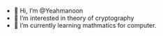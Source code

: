 - 👋 Hi, I’m @Yeahmanoon
- 👀 I’m interested in theory of cryptography
- 🌱 I’m currently learning mathmatics for computer.

<!---
Yeahmanoon/Yeahmanoon is a ✨ special ✨ repository because its `README.md` (this file) appears on your GitHub profile.
You can click the Preview link to take a look at your changes.
--->
